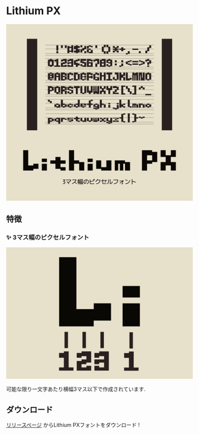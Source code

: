 # Lithium PX

![カバー画像](./docs/images/cover.png)

## 特徴

### ✨ 3マス幅のピクセルフォント

![Li横幅図示画像](./docs/images/Li-width.png)

可能な限り一文字あたり横幅3マス以下で作成されています.

## ダウンロード

[リリースページ](https://github.com/cykps/LithiumPX/releases/latest) からLithium PXフォントをダウンロード !
